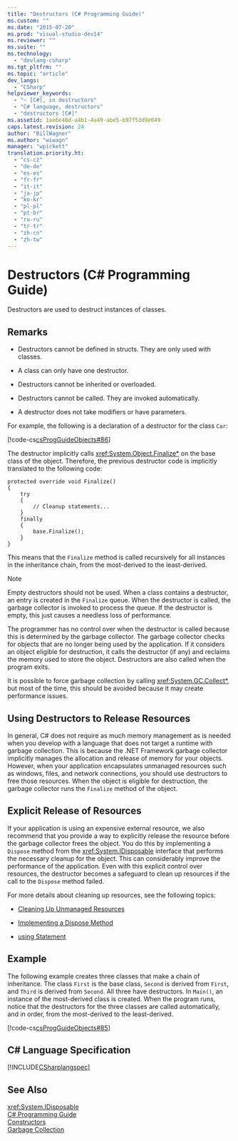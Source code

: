 ```yaml
---
title: "Destructors (C# Programming Guide)"
ms.custom: ""
ms.date: "2015-07-20"
ms.prod: "visual-studio-dev14"
ms.reviewer: ""
ms.suite: ""
ms.technology: 
  - "devlang-csharp"
ms.tgt_pltfrm: ""
ms.topic: "article"
dev_langs: 
  - "CSharp"
helpviewer_keywords: 
  - "~ [C#], in destructors"
  - "C# language, destructors"
  - "destructors [C#]"
ms.assetid: 1ae6e46d-a4b1-4a49-abe5-b97f53d9e049
caps.latest.revision: 24
author: "BillWagner"
ms.author: "wiwagn"
manager: "wpickett"
translation.priority.ht: 
  - "cs-cz"
  - "de-de"
  - "es-es"
  - "fr-fr"
  - "it-it"
  - "ja-jp"
  - "ko-kr"
  - "pl-pl"
  - "pt-br"
  - "ru-ru"
  - "tr-tr"
  - "zh-cn"
  - "zh-tw"
---
```

# Destructors (C# Programming Guide)
Destructors are used to destruct instances of classes.  
  
## Remarks  
  
-   Destructors cannot be defined in structs. They are only used with classes.  
  
-   A class can only have one destructor.  
  
-   Destructors cannot be inherited or overloaded.  
  
-   Destructors cannot be called. They are invoked automatically.  
  
-   A destructor does not take modifiers or have parameters.  
  
 For example, the following is a declaration of a destructor for the class `Car`:  
  
 [!code-cs[csProgGuideObjects#86](../../../csharp\programming-guide\classes-and-structs/codesnippet/CSharp/destructors_1.cs)]  
  
 The destructor implicitly calls <xref:System.Object.Finalize*> on the base class of the object. Therefore, the previous destructor code is implicitly translated to the following code:  
  
```  
protected override void Finalize()  
{  
    try  
    {  
        // Cleanup statements...  
    }  
    finally  
    {  
        base.Finalize();  
    }  
}  
```  
  
 This means that the `Finalize` method is called recursively for all instances in the inheritance chain, from the most-derived to the least-derived.  
  
> [!NOTE]
>  Empty destructors should not be used. When a class contains a destructor, an entry is created in the `Finalize` queue. When the destructor is called, the garbage collector is invoked to process the queue. If the destructor is empty, this just causes a needless loss of performance.  
  
 The programmer has no control over when the destructor is called because this is determined by the garbage collector. The garbage collector checks for objects that are no longer being used by the application. If it considers an object eligible for destruction, it calls the destructor (if any) and reclaims the memory used to store the object. Destructors are also called when the program exits.  
  
 It is possible to force garbage collection by calling <xref:System.GC.Collect*>, but most of the time, this should be avoided because it may create performance issues.  
  
## Using Destructors to Release Resources  
 In general, C# does not require as much memory management as is needed when you develop with a language that does not target a runtime with garbage collection. This is because the .NET Framework garbage collector implicitly manages the allocation and release of memory for your objects. However, when your application encapsulates unmanaged resources such as windows, files, and network connections, you should use destructors to free those resources. When the object is eligible for destruction, the garbage collector runs the `Finalize` method of the object.  
  
## Explicit Release of Resources  
 If your application is using an expensive external resource, we also recommend that you provide a way to explicitly release the resource before the garbage collector frees the object. You do this by implementing a `Dispose` method from the <xref:System.IDisposable> interface that performs the necessary cleanup for the object. This can considerably improve the performance of the application. Even with this explicit control over resources, the destructor becomes a safeguard to clean up resources if the call to the `Dispose` method failed.  
  
 For more details about cleaning up resources, see the following topics:  
  
-   [Cleaning Up Unmanaged Resources](../Topic/Cleaning%20Up%20Unmanaged%20Resources.md)  
  
-   [Implementing a Dispose Method](../Topic/Implementing%20a%20Dispose%20Method.md)  
  
-   [using Statement](../../../csharp\language-reference\keywords/using-statement.md)  
  
## Example  
 The following example creates three classes that make a chain of inheritance. The class `First` is the base class, `Second` is derived from `First`, and `Third` is derived from `Second`. All three have destructors. In `Main()`, an instance of the most-derived class is created. When the program runs, notice that the destructors for the three classes are called automatically, and in order, from the most-derived to the least-derived.  
  
 [!code-cs[csProgGuideObjects#85](../../../csharp\programming-guide\classes-and-structs/codesnippet/CSharp/destructors_2.cs)]  
  
## C# Language Specification  
 [!INCLUDE[CSharplangspec](../../../csharp\language-reference\keywords/includes/csharplangspec_md.md)]  
  
## See Also  
 <xref:System.IDisposable>   
 [C# Programming Guide](../../../csharp\programming-guide/index.md)   
 [Constructors](../../../csharp\programming-guide\classes-and-structs/constructors.md)   
 [Garbage Collection](../Topic/Garbage%20Collection.md)